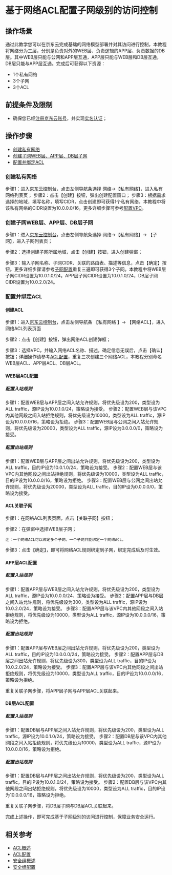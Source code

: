 # 基于网络ACL配置子网级别的访问控制

## 操作场景

通过此教学您可以在京东云完成基础的网络模型部署并对其访问进行控制，本教程将网络分为三层，分别是负责对外的WEB层、负责逻辑的APP层、负责数据的DB层。其中WEB层只能与公网和APP层互通，APP层只能与WEB层和DB层互通，DB层只能与APP层互通。完成后可获得以下资源：

- 1个私有网络
- 3个子网
- 3个ACL

## 前提条件及限制

- 确保您已经[注册京东云账号](https://user.jdcloud.com/register?returnUrl=https%3A%2F%2Fwww.jdcloud.com%2F)，并实现[实名认证](https://docs.jdcloud.com/cn/real-name-verification/introduction)；


## **操作步骤**

- [创建私有网络](Subnet-Business-Security-Access-Control#user-content-1)
- [创建子网WEB层、APP层、DB层子网](Subnet-Business-Security-Access-Control#user-content-2)
- [配置并绑定ACL](Subnet-Business-Security-Access-Control#user-content-3)

### **创建私有网络**

<div id="user-content-1"> </div>

步骤1：进入[京东云控制台](https://console.jdcloud.com/overview)，点击左侧导航条选择 网络->【私有网络】，进入私有网络列表页；
步骤2：点击【创建】按钮，弹出创建配置窗口；
步骤3：根据需求选择的地域，填写名称，填写CIDR，点击创建即可获得1个私有网络，本教程中将该私有网络的CIDR设置为10.0.0.0/16。更多详细步骤可参考[配置VPC](../Operation-Guide/VPC-Configuration.md)。



### **创建子网WEB层、APP层、DB层子网**

<div id="user-content-2"> </div>


步骤1：进入[京东云控制台](https://console.jdcloud.com/overview)，点击左侧导航条选择 网络->【私有网络】-> 【子网】，进入子网列表页；

步骤2：选择创建子网所属地域，点击【创建】按钮，进入创建弹窗；

步骤3：输入子网名称、子网CIDR、关联的路由表、描述等信息，点击【确定】按钮。更多详细步骤请参考[子网配置](../Operation-Guide/Subnet-Configuration.md)重复三遍即可获得3个子网。本教程中将WEB层子网CIDR设置为10.0.1.0/24，APP层子网CIDR设置为10.0.1.0/24，DB层子网CIDR设置为10.0.2.0/24。


### **配置并绑定ACL**

<div id="user-content-3"> </div>


#### 创建ACL

步骤1：进入[京东云控制台](https://console.jdcloud.com/overview)，点击左侧导航条 【私有网络 】-> 【网络ACL】，进入网络ACL列表页面

步骤2：点击【创建】按钮，弹出网络ACL创建弹框；

步骤3：选择VPC，并输入网络ACL名称、描述，确定信息无误后，点击【确认】按钮；详细操作请参考[ACL配置](../Operation-Guide/Network-ACL-Configuration.md)，重复三次创建三个网络ACL，本教程分别命名WEB层ACL、APP层ACL、DB层ACL。

#### **WEB层ACL配置**

##### 配置入站规则

步骤1：配置WEB层与APP层之间入站允许规则，将优先级设为200，类型设为ALL traffic，源IP设为10.0.1.0/24，策略设为接受。
步骤2：配置WEB层与该VPC内其他网段之间入站拒绝规则，将优先级设为10000，类型设为ALL traffic，源IP设为10.0.0.0/16，策略设为拒绝。
步骤3：配置WEB层与公网之间入站允许规则，将优先级设为20000，类型设为ALL traffic，源IP设为0.0.0.0/0，策略设为接受。


##### 配置出站规则

步骤1：配置WEB层与APP层之间出站允许规则，将优先级设为200，类型设为ALL traffic，目的IP设为10.0.1.0/24，策略设为接受。
步骤2：配置WEB层与该VPC内其他网段之间出站拒绝规则，将优先级设为10000，类型设为ALL traffic，目的IP设为10.0.0.0/16，策略设为拒绝。
步骤3：配置WEB层与公网之间出站允许规则，将优先级设为20000，类型设为ALL traffic，目的IP设为0.0.0.0/0，策略设为接受。

#### **ACL关联子网**

步骤1：在网络ACL列表页面，点击【关联子网】按钮；

步骤2：在弹窗中选择WEB层子网；

    注：一个网络ACL可以绑定多个子网、一个子网只能绑定一个网络ACL。

步骤3：点击【确定】，即可将网络ACL规则绑定到子网，绑定完成后及时生效。



#### **APP层ACL配置**

##### 配置入站规则

步骤1：配置APP层与WEB层之间入站允许规则，将优先级设为200，类型设为ALL traffic，源IP设为10.0.0.0/24，策略设为接受。
步骤2：配置APP层与DB层之间入站允许规则，将优先级设为300，类型设为ALL traffic，源IP设为10.0.2.0/24，策略设为接受。
步骤3：配置APP层与该VPC内其他网段之间入站拒绝规则，将优先级设为10000，类型设为ALL traffic，源IP设为10.0.0.0/16，策略设为拒绝。

##### 配置出站规则

步骤1：配置APP层与WEB层之间出站允许规则，将优先级设为200，类型设为ALL traffic，目的IP设为10.0.0.0/24，策略设为接受。
步骤2：配置APP层与DB层之间出站允许规则，将优先级设为300，类型设为ALL traffic，目的IP设为10.0.2.0/24，策略设为接受。
步骤3：配置APP层与该VPC内其他网段之间出站拒绝规则，将优先级设为10000，类型设为ALL traffic，目的IP设为10.0.0.0/16，策略设为拒绝。

重复关联子网步骤，将APP层子网与APP层ACL关联起来。



#### **DB层ACL配置**

##### 配置入站规则

步骤1：配置DB层与APP层之间入站允许规则，将优先级设为200，类型设为ALL traffic，源IP设为10.0.1.0/24，策略设为接受。
步骤2：配置DB层与该VPC内其他网段之间入站拒绝规则，将优先级设为10000，类型设为ALL traffic，源IP设为10.0.0.0/16，策略设为拒绝。


##### 配置出站规则

步骤1：配置DB层与APP层之间出站允许规则，将优先级设为200，类型设为ALL traffic，目的IP设为10.0.1.0/24，策略设为接受。
步骤2：配置DB层与该VPC内其他网段之间出站拒绝规则，将优先级设为10000，类型设为ALL traffic，目的IP设为10.0.0.0/16，策略设为拒绝。


重复关联子网步骤，将DB层子网与DB层ACL关联起来。

完成上述操作，即可完成基于子网级别的访问进行控制，保障业务安全运行。

## 相关参考

- [ACL概述](../Introduction/Features/Network-ACL-Features.md)
- [ACL配置](../Operation-Guide/Network-ACL-Configuration.md)
- [安全组概述](../Introduction/Features/Security-Group-Features.md)
- [安全组配置](../Operation-Guide/Security-Group-Configuration.md)
